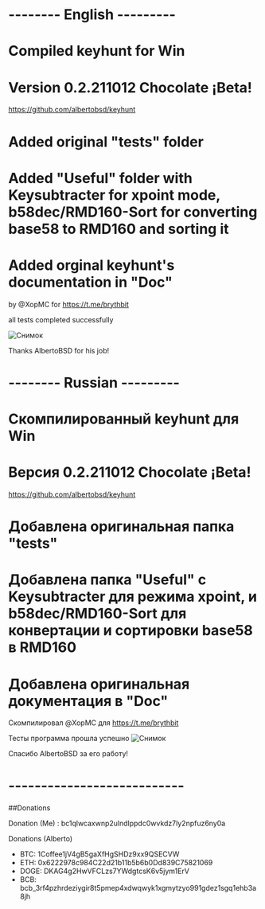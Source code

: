 
# -------- English ---------
# Compiled keyhunt for Win
# Version 0.2.211012 Chocolate ¡Beta!
https://github.com/albertobsd/keyhunt

# Added original "tests" folder
# Added "Useful" folder with Keysubtracter for xpoint mode, b58dec/RMD160-Sort for converting base58 to RMD160 and sorting it
# Added orginal keyhunt's documentation in "Doc"

by @XopMC for https://t.me/brythbit

all tests completed successfully

![Снимок](https://user-images.githubusercontent.com/89750173/136856782-1fc7f273-8c00-473c-8621-95f4ab05e87f.JPG)

Thanks AlbertoBSD for his job!

# -------- Russian ---------
# Скомпилированный keyhunt для Win
# Версия 0.2.211012 Chocolate ¡Beta!
https://github.com/albertobsd/keyhunt

# Добавлена оригинальная папка "tests"
# Добавлена папка "Useful" с Keysubtracter для режима xpoint, и b58dec/RMD160-Sort для конвертации и сортировки base58 в RMD160
# Добавлена оригинальная документация в "Doc"

Скомпилировал @XopMC для https://t.me/brythbit

Тесты программа прошла успешно
![Снимок](https://user-images.githubusercontent.com/89750173/136857976-1d523706-c65d-45e8-bd4e-8e5e5aa8ecb0.JPG)

Спасибо AlbertoBSD за его работу!
# ---------------------------

##Donations

Donation (Me) : bc1qlwcaxwnp2ulndlppdc0wvkdz7ly2npfuz6ny0a

Donations (Alberto)

- BTC: 1Coffee1jV4gB5gaXfHgSHDz9xx9QSECVW
- ETH: 0x6222978c984C22d21b11b5b6b0Dd839C75821069
- DOGE: DKAG4g2HwVFCLzs7YWdgtcsK6v5jym1ErV
- BCB: bcb_3rf4pzhrdeziygir8t5pmep4xdwqwyk1xgmytzyo991gdez1sgq1ehb3a8jh
